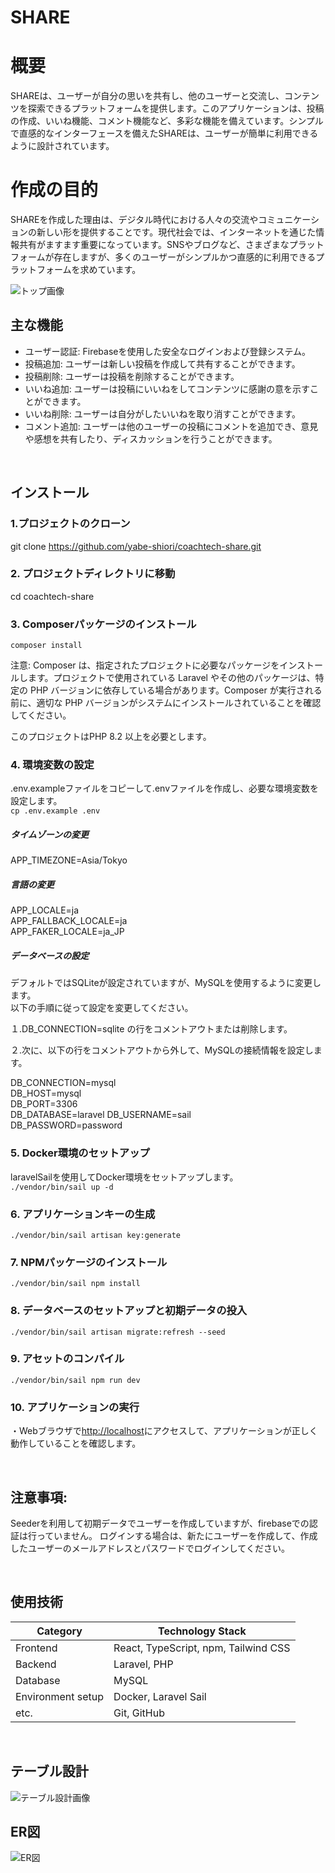 # SHARE


# 概要
SHAREは、ユーザーが自分の思いを共有し、他のユーザーと交流し、コンテンツを探索できるプラットフォームを提供します。このアプリケーションは、投稿の作成、いいね機能、コメント機能など、多彩な機能を備えています。シンプルで直感的なインターフェースを備えたSHAREは、ユーザーが簡単に利用できるように設計されています。

# 作成の目的
SHAREを作成した理由は、デジタル時代における人々の交流やコミュニケーションの新しい形を提供することです。現代社会では、インターネットを通じた情報共有がますます重要になっています。SNSやブログなど、さまざまなプラットフォームが存在しますが、多くのユーザーがシンプルかつ直感的に利用できるプラットフォームを求めています。

  
![トップ画像](https://github.com/yabe-shiori/coachtech-share/assets/142664073/641708d6-847c-4f67-a58d-4a78470ec6ce)


## 主な機能　　
- ユーザー認証: Firebaseを使用した安全なログインおよび登録システム。
- 投稿追加: ユーザーは新しい投稿を作成して共有することができます。
- 投稿削除: ユーザーは投稿を削除することができます。
- いいね追加: ユーザーは投稿にいいねをしてコンテンツに感謝の意を示すことができます。
- いいね削除: ユーザーは自分がしたいいねを取り消すことができます。
- コメント追加: ユーザーは他のユーザーの投稿にコメントを追加でき、意見や感想を共有したり、ディスカッションを行うことができます。

<br />

## インストール

### 1.プロジェクトのクローン  
git clone https://github.com/yabe-shiori/coachtech-share.git
  
### 2. プロジェクトディレクトリに移動    
cd coachtech-share

### 3. Composerパッケージのインストール
`composer install`  

注意: Composer は、指定されたプロジェクトに必要なパッケージをインストールします。プロジェクトで使用されている Laravel やその他のパッケージは、特定の PHP バージョンに依存している場合があります。Composer が実行される前に、適切な PHP バージョンがシステムにインストールされていることを確認してください。

このプロジェクトはPHP 8.2 以上を必要とします。


### 4. 環境変数の設定
.env.exampleファイルをコピーして.envファイルを作成し、必要な環境変数を設定します。  
`cp .env.example .env`  

##### タイムゾーンの変更
APP_TIMEZONE=Asia/Tokyo  

##### 言語の変更
APP_LOCALE=ja  
APP_FALLBACK_LOCALE=ja  
APP_FAKER_LOCALE=ja_JP    

##### データベースの設定
デフォルトではSQLiteが設定されていますが、MySQLを使用するように変更します。  
以下の手順に従って設定を変更してください。  

１.DB_CONNECTION=sqlite の行をコメントアウトまたは削除します。  

２.次に、以下の行をコメントアウトから外して、MySQLの接続情報を設定します。  
  
DB_CONNECTION=mysql  
DB_HOST=mysql  
DB_PORT=3306  
DB_DATABASE=laravel
DB_USERNAME=sail  
DB_PASSWORD=password    


### 5. Docker環境のセットアップ
laravelSailを使用してDocker環境をセットアップします。  
`./vendor/bin/sail up -d`  

  

### 6. アプリケーションキーの生成
`./vendor/bin/sail artisan key:generate`  

  
  
### 7. NPMパッケージのインストール
`./vendor/bin/sail npm install`  

  

### 8. データベースのセットアップと初期データの投入 
`./vendor/bin/sail artisan migrate:refresh --seed `  

  
### 9. アセットのコンパイル  
`./vendor/bin/sail npm run dev`  

  

### 10. アプリケーションの実行
・Webブラウザで[http://localhost](http://localhost)にアクセスして、アプリケーションが正しく動作していることを確認します。  

<br />  

## 注意事項: 
Seederを利用して初期データでユーザーを作成していますが、firebaseでの認証は行っていません。
ログインする場合は、新たにユーザーを作成して、作成したユーザーのメールアドレスとパスワードでログインしてください。



<br />

## 使用技術

| Category          | Technology Stack                                     |
| ----------------- | --------------------------------------------------   |
| Frontend          | React, TypeScript, npm, Tailwind CSS                                    |
| Backend           | Laravel, PHP                                         |
| Database          | MySQL                                                |
| Environment setup | Docker, Laravel Sail                                 |
| etc.              | Git, GitHub                                          |

<br />

## テーブル設計
![テーブル設計画像](https://github.com/yabe-shiori/coachtech-share/assets/142664073/1ced81b4-a340-4f40-b027-78d5788f0b7b)

## ER図

![ER図](https://github.com/yabe-shiori/coachtech-share/assets/142664073/dfb6b5d5-c8d5-47c9-88e5-a22885bfe839)

<br />


